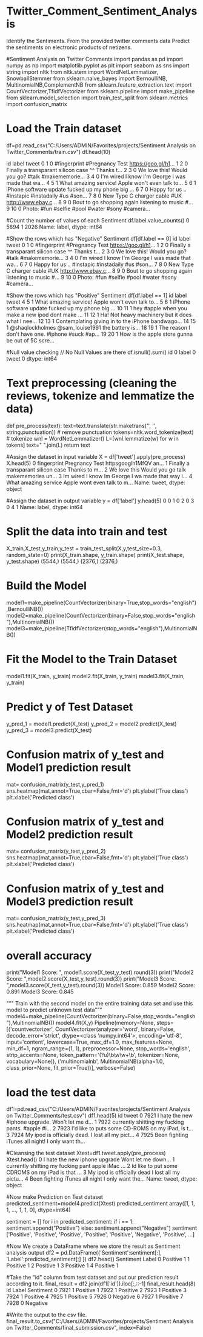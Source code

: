# Twitter_Comment_Sentiment_Analysis
Identify the Sentiments. From the provided twitter comments data Predict the sentiments on electronic products of netizens.

#Sentiment Analysis on Twitter Comments
import pandas as pd
import numpy as np
import matplotlib.pyplot as plt
import seaborn as sns
import string
import nltk
from nltk.stem import  WordNetLemmatizer, SnowballStemmer
from sklearn.naive_bayes import BernoulliNB, MultinomialNB,ComplementNB
from sklearn.feature_extraction.text import CountVectorizer,TfidfVectorizer
from sklearn.pipeline import make_pipeline
from sklearn.model_selection import train_test_split
from sklearn.metrics import confusion_matrix

# Load the Train dataset
df=pd.read_csv("C:/Users/ADMIN/Favorites/projects/Sentiment Analysis on Twitter_Comments/train.csv")
df.head(10)

  id	label   	tweet
0	1	   0	#fingerprint #Pregnancy Test https://goo.gl/h1...
1	2	   0	Finally a transparant silicon case ^^ Thanks t...
2	3	   0	We love this! Would you go? #talk #makememorie...
3	4	   0	I'm wired I know I'm George I was made that wa...
4	5	   1	What amazing service! Apple won't even talk to...
5	6	   1	iPhone software update fucked up my phone big ...
6	7	   0	Happy for us .. #instapic #instadaily #us #son...
7	8	   0	New Type C charger cable #UK http://www.ebay.c...
8	9	   0	Bout to go shopping again listening to music #...
9	10   0	Photo: #fun #selfie #pool #water #sony #camera...

#Count the number of values of each Sentiment
df.label.value_counts()
0    5894
1    2026
Name: label, dtype: int64

#Show the rows which has "Negative" Sentiment
df[df.label == 0]
  id	label	     tweet
0	1	   0	#fingerprint #Pregnancy Test https://goo.gl/h1...
1	2	   0	Finally a transparant silicon case ^^ Thanks t...
2	3	   0	We love this! Would you go? #talk #makememorie...
3	4	   0	I'm wired I know I'm George I was made that wa...
6	7	   0	Happy for us .. #instapic #instadaily #us #son...
7	8	   0	New Type C charger cable #UK http://www.ebay.c...
8	9    0	Bout to go shopping again listening to music #...
9	10	 0	Photo: #fun #selfie #pool #water #sony #camera...

#Show the rows which has "Positive" Sentiment
df[df.label == 1]
    id	  label     	tweet
4	  5	     1	What amazing service! Apple won't even talk to...
5	  6	     1	iPhone software update fucked up my phone big ...
10	11	   1	hey #apple when you make a new ipod dont make ...
11	12	   1	Ha! Not heavy machinery but it does what I nee...
12	13	   1	Contemplating giving in to the iPhone bandwago...
14	15	   1	@shaqlockholmes @sam_louise1991 the battery is...
18	19	   1	The reason I don't have one. #iphone #suck #ap...
19	20	   1	How is the apple store gunna be out of 5C scre...

#Null value checking // No Null Values are there
df.isnull().sum()
id       0
label    0
tweet    0
dtype: int64

# Text preprocessing (cleaning the reviews, tokenize and lemmatize the data)
def pre_process(text):
    text=text.translate(str.maketrans('', '', string.punctuation)) # remove punctuation
    tokens=nltk.word_tokenize(text)  # tokenize
    wnl = WordNetLemmatizer()
    L=[wnl.lemmatize(w) for w in tokens]
    text=" ".join(L)
    return text

#Assign the dataset in input variable 
X = df['tweet'].apply(pre_process)
X.head(5)
0    fingerprint Pregnancy Test httpsgooglh1MfQV an...
1    Finally a transparant silicon case Thanks to m...
2    We love this Would you go talk makememories un...
3    Im wired I know Im George I wa made that way i...
4    What amazing service Apple wont even talk to m...
Name: tweet, dtype: object

#Assign the dataset in output variable 
y = df['label']
y.head(5)
0    0
1    0
2    0
3    0
4    1
Name: label, dtype: int64

# Split the data into train and test
X_train,X_test,y_train,y_test = train_test_split(X,y,test_size=0.3, random_state=0)
print(X_train.shape, y_train.shape)
print(X_test.shape, y_test.shape)
(5544,) (5544,)
(2376,) (2376,)

# Build the Model 
model1=make_pipeline(CountVectorizer(binary=True,stop_words="english"),BernoulliNB())
model2=make_pipeline(CountVectorizer(binary=False,stop_words="english"),MultinomialNB())
model3=make_pipeline(TfidfVectorizer(stop_words="english"),MultinomialNB())

# Fit the Model to the Train Dataset
model1.fit(X_train, y_train)
model2.fit(X_train, y_train)
model3.fit(X_train, y_train)

# Predict y of Test Dataset
y_pred_1 = model1.predict(X_test)
y_pred_2 = model2.predict(X_test)
y_pred_3 = model3.predict(X_test)

# Confusion matrix of y_test and Model1 prediction result
mat= confusion_matrix(y_test,y_pred_1)
sns.heatmap(mat,annot=True,cbar=False,fmt='d')
plt.ylabel('True class')
plt.xlabel('Predicted class')


# Confusion matrix of y_test and Model2 prediction result
mat= confusion_matrix(y_test,y_pred_2)
sns.heatmap(mat,annot=True,cbar=False,fmt='d')
plt.ylabel('True class')
plt.xlabel('Predicted class')


# Confusion matrix of y_test and Model3 prediction result
mat= confusion_matrix(y_test,y_pred_3)
sns.heatmap(mat,annot=True,cbar=False,fmt='d')
plt.ylabel('True class')
plt.xlabel('Predicted class')

# overall accuracy
print("Model1 Score: ", model1.score(X_test,y_test).round(3))
print("Model2 Score: ",model2.score(X_test,y_test).round(3))
print("Model3 Score: ",model3.score(X_test,y_test).round(3))
Model1 Score:  0.859
Model2 Score:  0.891
Model3 Score:  0.845

""" Train with the second model on the entire training data set and use this model to predict unknown test data"""
model4=make_pipeline(CountVectorizer(binary=False,stop_words="english"),MultinomialNB())
model4.fit(X,y)
Pipeline(memory=None,
         steps=[('countvectorizer',
                 CountVectorizer(analyzer='word', binary=False,
                                 decode_error='strict',
                                 dtype=<class 'numpy.int64'>, encoding='utf-8',
                                 input='content', lowercase=True, max_df=1.0,
                                 max_features=None, min_df=1,
                                 ngram_range=(1, 1), preprocessor=None,
                                 stop_words='english', strip_accents=None,
                                 token_pattern='(?u)\\b\\w\\w+\\b',
                                 tokenizer=None, vocabulary=None)),
                ('multinomialnb',
                 MultinomialNB(alpha=1.0, class_prior=None, fit_prior=True))],
         verbose=False)
         
# load the test data
df1=pd.read_csv("C:/Users/ADMIN/Favorites/projects/Sentiment Analysis on Twitter_Comments/test.csv")
df1.head(5)
    id	tweet
0	7921	I hate the new #iphone upgrade. Won't let me d...
1	7922	currently shitting my fucking pants. #apple #i...
2	7923	I'd like to puts some CD-ROMS on my iPad, is t...
3	7924	My ipod is officially dead. I lost all my pict...
4	7925	Been fighting iTunes all night! I only want th...

#Cleansing the test dataset
Xtest=df1.tweet.apply(pre_process)
Xtest.head()
0    I hate the new iphone upgrade Wont let me down...
1    currently shitting my fucking pant apple iMac ...
2    Id like to put some CDROMS on my iPad is that ...
3    My ipod is officially dead I lost all my pictu...
4    Been fighting iTunes all night I only want the...
Name: tweet, dtype: object

#Now make Prediction on Test dataset
predicted_sentiment=model4.predict(Xtest)
predicted_sentiment
array([1, 1, 1, ..., 1, 1, 0], dtype=int64)

sentiment = []
for i in predicted_sentiment:
    if i == 1:
        sentiment.append("Positive")
    else:
        sentiment.append("Negative")
sentiment
['Positive',
 'Positive',
 'Positive',
 'Positive',
 'Positive',
 'Negative',
 'Positive',
 ...]
 
 #Now We create a DataFrame where we store the result as Sentiment analysis output
df2 = pd.DataFrame({'Sentiment':sentiment[:], 'Label':predicted_sentiment[:] })
df2.head()
  Sentiment	Label
0	Positive	1
1	Positive	1
2	Positive	1
3	Positive	1
4	Positive	1

#Take the "id" column from test dataset and put our prediction result according to it. 
final_result = df2.join(df1['id']).iloc[:,::-1]
final_result.head(8)
    id	Label	Sentiment
0	7921	1	    Positive
1	7922	1	    Positive
2	7923	1	    Positive
3	7924	1	    Positive
4	7925	1	    Positive
5	7926	0	    Negative
6	7927	1	    Positive
7	7928	0   	Negative

#Write the output to the csv file.
final_result.to_csv("C:/Users/ADMIN/Favorites/projects/Sentiment Analysis on Twitter_Comments/final_submission.csv", index=False)
